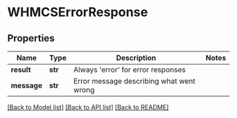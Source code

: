 # WHMCSErrorResponse

## Properties
Name | Type | Description | Notes
------------ | ------------- | ------------- | -------------
**result** | **str** | Always &#x27;error&#x27; for error responses | 
**message** | **str** | Error message describing what went wrong | 

[[Back to Model list]](../README.md#documentation-for-models) [[Back to API list]](../README.md#documentation-for-api-endpoints) [[Back to README]](../README.md)

